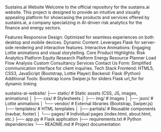 Sustains.ai Website
Welcome to the official repository for the sustains.ai website. This project is designed to provide an intuitive and visually appealing platform for showcasing the products and services offered by sustains.ai, a company specializing in AI-driven risk analytics for the finance and energy sectors.

Features
Responsive Design: Optimized for seamless experiences on both desktop and mobile devices.
Dynamic Content: Leverages Flask for server-side rendering and interactive features.
Interactive Animations: Engaging Lottie animations and visual storytelling.
Core Product Highlights:
Risk Analytics Platform
Equity Research Platform
Energy Resource Planner
Load Flow Analysis
Custom Consultancy Services
Contact Us Form: Simplified communication interface for client inquiries.
Tech Stack
Frontend:
HTML5, CSS3, JavaScript (Bootstrap, Lottie Player)
Backend:
Flask (Python)
Additional Tools:
Bootstrap Icons
Swiper.js for sliders
Flask url_for for dynamic linking

sustains-ai-website/
├── static/                 # Static assets (CSS, JS, images, animations)
│   ├── css/                # Stylesheets
│   ├── img/                # Images
│   ├── json/               # Lottie animations
│   └── vendor/             # External libraries (Bootstrap, Swiper.js)
├── templates/              # HTML templates
│   ├── partials/           # Reusable components (navbar, footer)
│   └── pages/              # Individual pages (index.html, about.html, etc.)
├── app.py                  # Flask application
├── requirements.txt        # Python dependencies
└── README.md               # Project documentation
